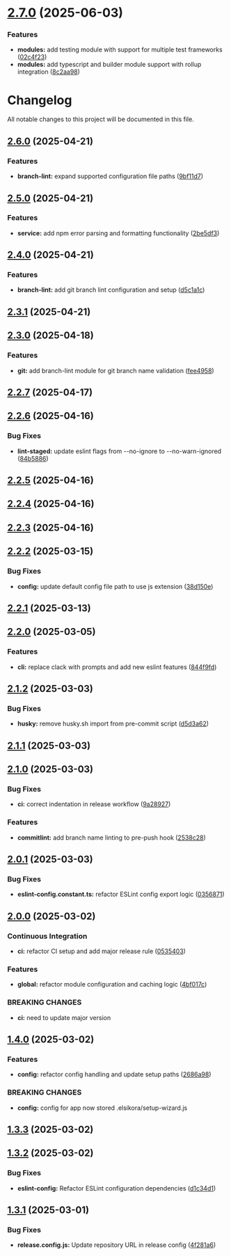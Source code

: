 # [2.7.0](https://github.com/ElsiKora/Setup-Wizard/compare/v2.6.0...v2.7.0) (2025-06-03)


### Features

* **modules:** add testing module with support for multiple test frameworks ([02c4f23](https://github.com/ElsiKora/Setup-Wizard/commit/02c4f2311045f7582a5cf4f3f3d319eb0f6c9117))
* **modules:** add typescript and builder module support with rollup integration ([8c2aa98](https://github.com/ElsiKora/Setup-Wizard/commit/8c2aa986b1b09ebd46fd755ebab2ea85ff2162e6))

# Changelog

All notable changes to this project will be documented in this file.

## [2.6.0](https://github.com/ElsiKora/Setup-Wizard/compare/v2.5.0...v2.6.0) (2025-04-21)

### Features

- **branch-lint:** expand supported configuration file paths ([9bf11d7](https://github.com/ElsiKora/Setup-Wizard/commit/9bf11d797c9ba5f1697d9173c30f17b2e003d8b2))

## [2.5.0](https://github.com/ElsiKora/Setup-Wizard/compare/v2.4.0...v2.5.0) (2025-04-21)

### Features

- **service:** add npm error parsing and formatting functionality ([2be5df3](https://github.com/ElsiKora/Setup-Wizard/commit/2be5df31db5458e6750a40121396083d351cbc45))

## [2.4.0](https://github.com/ElsiKora/Setup-Wizard/compare/v2.3.1...v2.4.0) (2025-04-21)

### Features

- **branch-lint:** add git branch lint configuration and setup ([d5c1a1c](https://github.com/ElsiKora/Setup-Wizard/commit/d5c1a1cf409d759632bd7dcb5cb144cafe5caad0))

## [2.3.1](https://github.com/ElsiKora/Setup-Wizard/compare/v2.3.0...v2.3.1) (2025-04-21)

## [2.3.0](https://github.com/ElsiKora/Setup-Wizard/compare/v2.2.7...v2.3.0) (2025-04-18)

### Features

- **git:** add branch-lint module for git branch name validation ([fee4958](https://github.com/ElsiKora/Setup-Wizard/commit/fee495813a123626cd28b1386bea35fca4426b16))

## [2.2.7](https://github.com/ElsiKora/Setup-Wizard/compare/v2.2.6...v2.2.7) (2025-04-17)

## [2.2.6](https://github.com/ElsiKora/Setup-Wizard/compare/v2.2.5...v2.2.6) (2025-04-16)

### Bug Fixes

- **lint-staged:** update eslint flags from --no-ignore to --no-warn-ignored ([84b5886](https://github.com/ElsiKora/Setup-Wizard/commit/84b5886825e2fbf8fb257ceb76e64d0687894e60))

## [2.2.5](https://github.com/ElsiKora/Setup-Wizard/compare/v2.2.4...v2.2.5) (2025-04-16)

## [2.2.4](https://github.com/ElsiKora/Setup-Wizard/compare/v2.2.3...v2.2.4) (2025-04-16)

## [2.2.3](https://github.com/ElsiKora/Setup-Wizard/compare/v2.2.2...v2.2.3) (2025-04-16)

## [2.2.2](https://github.com/ElsiKora/Setup-Wizard/compare/v2.2.1...v2.2.2) (2025-03-15)

### Bug Fixes

- **config:** update default config file path to use js extension ([38d150e](https://github.com/ElsiKora/Setup-Wizard/commit/38d150e629802a5f2d9fcc6260513c114bf3d60f))

## [2.2.1](https://github.com/ElsiKora/Setup-Wizard/compare/v2.2.0...v2.2.1) (2025-03-13)

## [2.2.0](https://github.com/ElsiKora/Setup-Wizard/compare/v2.1.2...v2.2.0) (2025-03-05)

### Features

- **cli:** replace clack with prompts and add new eslint features ([844f9fd](https://github.com/ElsiKora/Setup-Wizard/commit/844f9fdfc1bf95b47085ae2365e8b2c5ff82c009))

## [2.1.2](https://github.com/ElsiKora/Setup-Wizard/compare/v2.1.1...v2.1.2) (2025-03-03)

### Bug Fixes

- **husky:** remove husky.sh import from pre-commit script ([d5d3a62](https://github.com/ElsiKora/Setup-Wizard/commit/d5d3a62f2654228158b6ca2981bd40921e705528))

## [2.1.1](https://github.com/ElsiKora/Setup-Wizard/compare/v2.1.0...v2.1.1) (2025-03-03)

## [2.1.0](https://github.com/ElsiKora/Setup-Wizard/compare/v2.0.1...v2.1.0) (2025-03-03)

### Bug Fixes

- **ci:** correct indentation in release workflow ([9a28927](https://github.com/ElsiKora/Setup-Wizard/commit/9a28927c850cc09a15dc38185e3e1f7407f362ed))

### Features

- **commitlint:** add branch name linting to pre-push hook ([2538c28](https://github.com/ElsiKora/Setup-Wizard/commit/2538c281964d77478f0f42aafd15997a89e30f31))

## [2.0.1](https://github.com/ElsiKora/Setup-Wizard/compare/v2.0.0...v2.0.1) (2025-03-03)

### Bug Fixes

- **eslint-config.constant.ts:** refactor ESLint config export logic ([0356871](https://github.com/ElsiKora/Setup-Wizard/commit/03568714c14be6d5f4dc57b5be983fd0876ac562))

## [2.0.0](https://github.com/ElsiKora/Setup-Wizard/compare/v1.4.0...v2.0.0) (2025-03-02)

### Continuous Integration

- **ci:** refactor CI setup and add major release rule ([0535403](https://github.com/ElsiKora/Setup-Wizard/commit/05354030ee718a18dc70947dd4143f5e82ce95e6))

### Features

- **global:** refactor module configuration and caching logic ([4bf017c](https://github.com/ElsiKora/Setup-Wizard/commit/4bf017c7d9e31a2f3a10311ffa70e8a4d41c5133))

### BREAKING CHANGES

- **ci:** need to update major version

## [1.4.0](https://github.com/ElsiKora/Setup-Wizard/compare/v1.3.3...v1.4.0) (2025-03-02)

### Features

- **config:** refactor config handling and update setup paths ([2686a98](https://github.com/ElsiKora/Setup-Wizard/commit/2686a98edb85e9bf8ae7e72f06901feb5474478e))

### BREAKING CHANGES

- **config:** config for app now stored .elsikora/setup-wizard.js

## [1.3.3](https://github.com/ElsiKora/Setup-Wizard/compare/v1.3.2...v1.3.3) (2025-03-02)

## [1.3.2](https://github.com/ElsiKora/Setup-Wizard/compare/v1.3.1...v1.3.2) (2025-03-02)

### Bug Fixes

- **eslint-config:** Refactor ESLint configuration dependencies ([d1c34d1](https://github.com/ElsiKora/Setup-Wizard/commit/d1c34d19535b3f0b8f2a1a6f9d3877ace7129a33))

## [1.3.1](https://github.com/ElsiKora/Setup-Wizard/compare/v1.3.0...v1.3.1) (2025-03-01)

### Bug Fixes

- **release.config.js:** Update repository URL in release config ([4f281a6](https://github.com/ElsiKora/Setup-Wizard/commit/4f281a679bfd854961f1c120e742e117dfac7acf))
